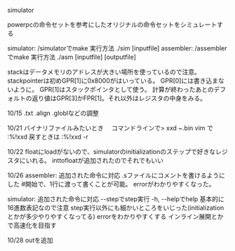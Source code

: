 simulator

powerpcの命令セットを参考にしたオリジナルの命令セットをシミュレートする

simulator: /simulatorでmake 実行方法 ./sim [inputfile]
assembler: /assemblerでmake 実行方法 ./asm [inputfile] [outputfile]

stackはデータメモリのアドレスが大きい場所を使っているので注意。
stackpointerは初めGPR[1]に0x8000がはいっている。
GPR[0]には書き込まないように。
GPR[1]はスタックポインタとして使う。
計算が終わったあとのデフォルトの返り値はGPR[3]かFPR[1]。それ以外はレジスタの中身をみる。

10/15
.txt .align .globlなどの調整

10/21
バイナリファイルみたいとき　
コマンドラインで> xxd ~.bin
vim で :%!xxd  戻すときは :%!xxd -r

10/22
floatにloadがないので、simulatorのinitializationのステップで好きなレジスタにいれる。
inttofloatが追加されたのでそれでもいい

10/26
assembler:
追加された命令に対応
.sファイルにコメントを書けるようにした #開始で、1行に渡って書くことが可能。
errorがわかりやすくなった。

simulator:
追加された命令に対応
--stepでstep実行
-h, --helpでhelp
基本的に16進数表記なので注意
step実行以外にも細かいところをいじった(initializationとかが多少やりやすくなってる)
errorをわかりやすくする
インライン展開とかで高速化を目指す

10/28
outを追加

